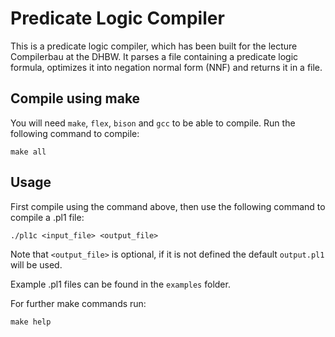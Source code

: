 # Predicate Logic Compiler
This is a predicate logic compiler, which has been built for the lecture Compilerbau at the DHBW. It parses a file containing a predicate logic formula, optimizes it into negation normal form (NNF) and returns it in a file.

## Compile using make
You will need `make`, `flex`, `bison` and `gcc` to be able to compile. Run the following command to compile: 
```shell
make all
```

## Usage
First compile using the command above, then use the following command to compile a .pl1 file:
```shell
./pl1c <input_file> <output_file>
```
Note that `<output_file>` is optional, if it is not defined the default `output.pl1` will be used.

Example .pl1 files can be found in the `examples` folder.

For further make commands run: 
```shell
make help
```